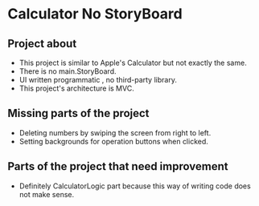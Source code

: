 
# Calculator No StoryBoard

## Project about
- This project is similar to Apple's Calculator but not exactly the same.
- There is no main.StoryBoard.
- UI written programmatic , no third-party library.
- This project's architecture is MVC.
## Missing parts of the project
- Deleting numbers by swiping the screen from right to left.
- Setting backgrounds for operation buttons when clicked.
## Parts of the project that need improvement
- Definitely CalculatorLogic part because this way of writing code does not make sense.
